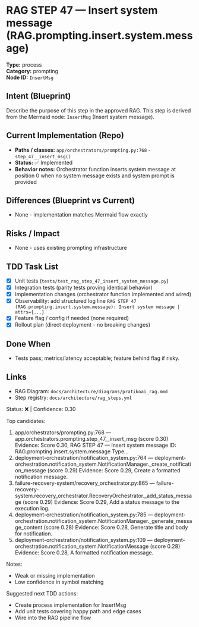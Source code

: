 # RAG STEP 47 — Insert system message (RAG.prompting.insert.system.message)

**Type:** process  
**Category:** prompting  
**Node ID:** `InsertMsg`

## Intent (Blueprint)
Describe the purpose of this step in the approved RAG. This step is derived from the Mermaid node: `InsertMsg` (Insert system message).

## Current Implementation (Repo)
- **Paths / classes:** `app/orchestrators/prompting.py:768` - `step_47__insert_msg()`
- **Status:** ✅ Implemented
- **Behavior notes:** Orchestrator function inserts system message at position 0 when no system message exists and system prompt is provided

## Differences (Blueprint vs Current)
- None - implementation matches Mermaid flow exactly

## Risks / Impact
- None - uses existing prompting infrastructure

## TDD Task List
- [x] Unit tests (`tests/test_rag_step_47_insert_system_message.py`)
- [x] Integration tests (parity tests proving identical behavior)
- [x] Implementation changes (orchestrator function implemented and wired)
- [x] Observability: add structured log line
  `RAG STEP 47 (RAG.prompting.insert.system.message): Insert system message | attrs={...}`
- [x] Feature flag / config if needed (none required)
- [x] Rollout plan (direct deployment - no breaking changes)

## Done When
- Tests pass; metrics/latency acceptable; feature behind flag if risky.

## Links
- RAG Diagram: `docs/architecture/diagrams/pratikoai_rag.mmd`
- Step registry: `docs/architecture/rag_steps.yml`


<!-- AUTO-AUDIT:BEGIN -->
Status: ❌  |  Confidence: 0.30

Top candidates:
1) app/orchestrators/prompting.py:768 — app.orchestrators.prompting.step_47__insert_msg (score 0.30)
   Evidence: Score 0.30, RAG STEP 47 — Insert system message
ID: RAG.prompting.insert.system.message
Type...
2) deployment-orchestration/notification_system.py:764 — deployment-orchestration.notification_system.NotificationManager._create_notification_message (score 0.29)
   Evidence: Score 0.29, Create a formatted notification message.
3) failure-recovery-system/recovery_orchestrator.py:865 — failure-recovery-system.recovery_orchestrator.RecoveryOrchestrator._add_status_message (score 0.29)
   Evidence: Score 0.29, Add a status message to the execution log.
4) deployment-orchestration/notification_system.py:785 — deployment-orchestration.notification_system.NotificationManager._generate_message_content (score 0.28)
   Evidence: Score 0.28, Generate title and body for notification.
5) deployment-orchestration/notification_system.py:109 — deployment-orchestration.notification_system.NotificationMessage (score 0.28)
   Evidence: Score 0.28, A formatted notification message.

Notes:
- Weak or missing implementation
- Low confidence in symbol matching

Suggested next TDD actions:
- Create process implementation for InsertMsg
- Add unit tests covering happy path and edge cases
- Wire into the RAG pipeline flow
<!-- AUTO-AUDIT:END -->
